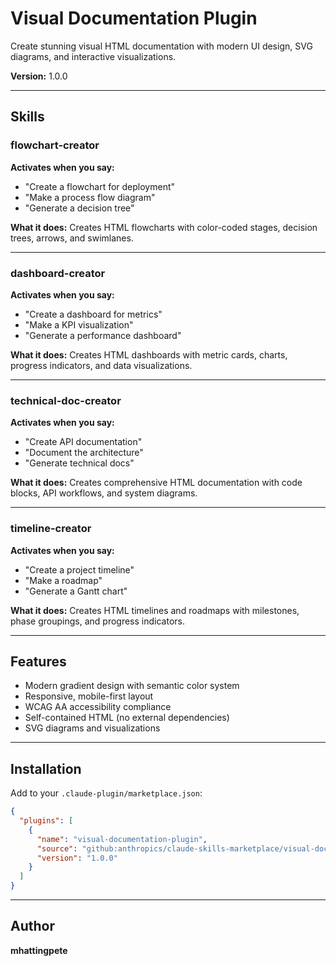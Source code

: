 # Visual Documentation Plugin

Create stunning visual HTML documentation with modern UI design, SVG diagrams, and interactive visualizations.

**Version:** 1.0.0

---

## Skills

### flowchart-creator

**Activates when you say:**
- "Create a flowchart for deployment"
- "Make a process flow diagram"
- "Generate a decision tree"

**What it does:**
Creates HTML flowcharts with color-coded stages, decision trees, arrows, and swimlanes.

---

### dashboard-creator

**Activates when you say:**
- "Create a dashboard for metrics"
- "Make a KPI visualization"
- "Generate a performance dashboard"

**What it does:**
Creates HTML dashboards with metric cards, charts, progress indicators, and data visualizations.

---

### technical-doc-creator

**Activates when you say:**
- "Create API documentation"
- "Document the architecture"
- "Generate technical docs"

**What it does:**
Creates comprehensive HTML documentation with code blocks, API workflows, and system diagrams.

---

### timeline-creator

**Activates when you say:**
- "Create a project timeline"
- "Make a roadmap"
- "Generate a Gantt chart"

**What it does:**
Creates HTML timelines and roadmaps with milestones, phase groupings, and progress indicators.

---

## Features

- Modern gradient design with semantic color system
- Responsive, mobile-first layout
- WCAG AA accessibility compliance
- Self-contained HTML (no external dependencies)
- SVG diagrams and visualizations

---

## Installation

Add to your `.claude-plugin/marketplace.json`:

```json
{
  "plugins": [
    {
      "name": "visual-documentation-plugin",
      "source": "github:anthropics/claude-skills-marketplace/visual-documentation-plugin",
      "version": "1.0.0"
    }
  ]
}
```

---

## Author

**mhattingpete**
